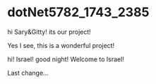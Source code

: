 # dotNet5782_1743_2385

hi Sary&Gitty! its our project!

Yes I see, this is a wonderful project!

hi! Israel! good night!
Welcome to Israel!

Last change...

